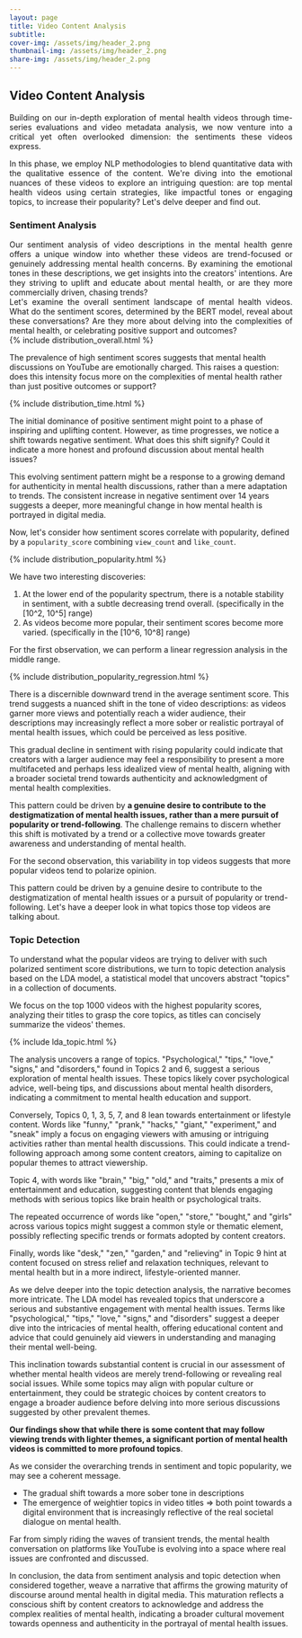 ```yaml
---
layout: page
title: Video Content Analysis
subtitle:  
cover-img: /assets/img/header_2.png
thumbnail-img: /assets/img/header_2.png
share-img: /assets/img/header_2.png
---
```


## Video Content Analysis

<div style="text-align: justify">Building on our in-depth exploration of mental health videos through time-series evaluations and video metadata analysis, we now venture into a critical yet often overlooked dimension: the sentiments these videos express. 

In this phase, we employ NLP methodologies to blend quantitative data with the qualitative essence of the content. We're diving into the emotional nuances of these videos to explore an intriguing question: are top mental health videos using certain strategies, like impactful tones or engaging topics, to increase their popularity? Let's delve deeper and find out.</div>



### Sentiment Analysis
<div style="text-align: justify">Our sentiment analysis of video descriptions in the mental health genre offers a unique window into whether these videos are trend-focused or genuinely addressing mental health concerns. By examining the emotional tones in these descriptions, we get insights into the creators' intentions. Are they striving to uplift and educate about mental health, or are they more commercially driven, chasing trends?</div>

<div style="text-align: justify">
Let's examine the overall sentiment landscape of mental health videos. What do the sentiment scores, determined by the BERT model, reveal about these conversations? Are they more about delving into the complexities of mental health, or celebrating positive support and outcomes?
</div>
{% include distribution_overall.html %}

The prevalence of high sentiment scores suggests that mental health discussions on YouTube are emotionally charged. This raises a question: does this intensity focus more on the complexities of mental health rather than just positive outcomes or support?

{% include distribution_time.html %}

The initial dominance of positive sentiment might point to a phase of inspiring and uplifting content. However, as time progresses, we notice a shift towards negative sentiment. What does this shift signify? Could it indicate a more honest and profound discussion about mental health issues?

This evolving sentiment pattern might be a response to a growing demand for authenticity in mental health discussions, rather than a mere adaptation to trends. The consistent increase in negative sentiment over 14 years suggests a deeper, more meaningful change in how mental health is portrayed in digital media.

Now, let's consider how sentiment scores correlate with popularity, defined by a `popularity_score` combining `view_count` and `like_count`. 

{% include distribution_popularity.html %}

We have two interesting discoveries:
1. At the lower end of the popularity spectrum, there is a notable stability in sentiment, with a subtle decreasing trend overall. (specifically in the [10^2, 10^5] range)
2. As videos become more popular, their sentiment scores become more varied. (specifically in the [10^6, 10^8] range)

For the first observation, we can perform a linear regression analysis in the middle range.

{% include distribution_popularity_regression.html %}


There is a discernible downward trend in the average sentiment score. This trend suggests a nuanced shift in the tone of video descriptions: as videos garner more views and potentially reach a wider audience, their descriptions may increasingly reflect a more sober or realistic portrayal of mental health issues, which could be perceived as less positive.

This gradual decline in sentiment with rising popularity could indicate that creators with a larger audience may feel a responsibility to present a more multifaceted and perhaps less idealized view of mental health, aligning with a broader societal trend towards authenticity and acknowledgment of mental health complexities. 

This pattern could be driven by **a genuine desire to contribute to the destigmatization of mental health issues, rather than a mere pursuit of popularity or trend-following**. The challenge remains to discern whether this shift is motivated by a trend or a collective move towards greater awareness and understanding of mental health.


For the second observation, this variability in top videos suggests that more popular videos tend to polarize opinion. 

This pattern could be driven by a genuine desire to contribute to the destigmatization of mental health issues or a pursuit of popularity or trend-following. Let's have a deeper look in what topics those top videos are talking about.





### Topic Detection
To understand what the popular videos are trying to deliver with such polarized sentiment score distributions, we turn to topic detection analysis based on the LDA model, a statistical model that uncovers abstract "topics" in a collection of documents. 

We focus on the top 1000 videos with the highest popularity scores, analyzing their titles to grasp the core topics, as titles can concisely summarize the videos' themes.

{% include lda_topic.html %}

The analysis uncovers a range of topics. "Psychological," "tips," "love," "signs," and "disorders," found in Topics 2 and 6, suggest a serious exploration of mental health issues. These topics likely cover psychological advice, well-being tips, and discussions about mental health disorders, indicating a commitment to mental health education and support.

Conversely, Topics 0, 1, 3, 5, 7, and 8 lean towards entertainment or lifestyle content. Words like "funny," "prank," "hacks," "giant," "experiment," and "sneak" imply a focus on engaging viewers with amusing or intriguing activities rather than mental health discussions. This could indicate a trend-following approach among some content creators, aiming to capitalize on popular themes to attract viewership.

Topic 4, with words like "brain," "big," "old," and "traits," presents a mix of entertainment and education, suggesting content that blends engaging methods with serious topics like brain health or psychological traits.

The repeated occurrence of words like "open," "store," "bought," and "girls" across various topics might suggest a common style or thematic element, possibly reflecting specific trends or formats adopted by content creators.

Finally, words like "desk," "zen," "garden," and "relieving" in Topic 9 hint at content focused on stress relief and relaxation techniques, relevant to mental health but in a more indirect, lifestyle-oriented manner.

As we delve deeper into the topic detection analysis, the narrative becomes more intricate. The LDA model has revealed topics that underscore a serious and substantive engagement with mental health issues. Terms like "psychological," "tips," "love," "signs," and "disorders" suggest a deeper dive into the intricacies of mental health, offering educational content and advice that could genuinely aid viewers in understanding and managing their mental well-being.

This inclination towards substantial content is crucial in our assessment of whether mental health videos are merely trend-following or revealing real social issues. While some topics may align with popular culture or entertainment, they could be strategic choices by content creators to engage a broader audience before delving into more serious discussions suggested by other prevalent themes.

**Our findings show that while there is some content that may follow viewing trends with lighter themes, a significant portion of mental health videos is committed to more profound topics**. 

As we consider the overarching trends in sentiment and topic popularity, we may see a coherent message. 
* The gradual shift towards a more sober tone in descriptions
* The emergence of weightier topics in video titles 
    => both point towards a digital environment that is increasingly reflective of the real societal dialogue on mental health. 

Far from simply riding the waves of transient trends, the mental health conversation on platforms like YouTube is evolving into a space where real issues are confronted and discussed.

In conclusion, the data from sentiment analysis and topic detection when considered together, weave a narrative that affirms the growing maturity of discourse around mental health in digital media. This maturation reflects a conscious shift by content creators to acknowledge and address the complex realities of mental health, indicating a broader cultural movement towards openness and authenticity in the portrayal of mental health issues.